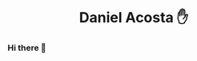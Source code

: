 <div align="center">
  <h1 align="center>Hola, soy <a href="">Daniel Acosta</a> ✋</h1>
</div>

### Hi there 👋

<!--
**DanielAcosta2706/DanielAcosta2706** is a ✨ _special_ ✨ repository because its `README.md` (this file) appears on your GitHub profile.

Here are some ideas to get you started:

- 🔭 I’m currently working on ...
- 🌱 I’m currently learning ...
- 👯 I’m looking to collaborate on ...
- 🤔 I’m looking for help with ...
- 💬 Ask me about ...
- 📫 How to reach me: ...
- 😄 Pronouns: ...
- ⚡ Fun fact: ...
-->
